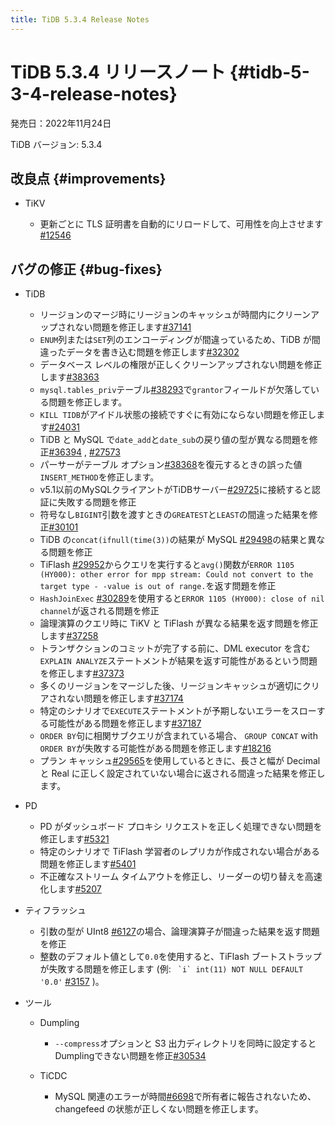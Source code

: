 ```yaml
---
title: TiDB 5.3.4 Release Notes
---
```


# TiDB 5.3.4 リリースノート {#tidb-5-3-4-release-notes}

発売日：2022年11月24日

TiDB バージョン: 5.3.4

## 改良点 {#improvements}

-   TiKV

    -   更新ごとに TLS 証明書を自動的にリロードして、可用性を向上させます[#12546](https://github.com/tikv/tikv/issues/12546)

## バグの修正 {#bug-fixes}

-   TiDB

    -   リージョンのマージ時にリージョンのキャッシュが時間内にクリーンアップされない問題を修正します[#37141](https://github.com/pingcap/tidb/issues/37141)
    -   `ENUM`列または`SET`列のエンコーディングが間違っているため、TiDB が間違ったデータを書き込む問題を修正します[#32302](https://github.com/pingcap/tidb/issues/32302)
    -   データベース レベルの権限が正しくクリーンアップされない問題を修正します[#38363](https://github.com/pingcap/tidb/issues/38363)
    -   `mysql.tables_priv`テーブル[#38293](https://github.com/pingcap/tidb/issues/38293)で`grantor`フィールドが欠落している問題を修正します。
    -   `KILL TIDB`がアイドル状態の接続ですぐに有効にならない問題を修正します[#24031](https://github.com/pingcap/tidb/issues/24031)
    -   TiDB と MySQL で`date_add`と`date_sub`の戻り値の型が異なる問題を修正[#36394](https://github.com/pingcap/tidb/issues/36394) , [#27573](https://github.com/pingcap/tidb/issues/27573)
    -   パーサーがテーブル オプション[#38368](https://github.com/pingcap/tidb/issues/38368)を復元するときの誤った値`INSERT_METHOD`を修正します。
    -   v5.1以前のMySQLクライアントがTiDBサーバー[#29725](https://github.com/pingcap/tidb/issues/29725)に接続すると認証に失敗する問題を修正
    -   符号なし`BIGINT`引数を渡すときの`GREATEST`と`LEAST`の間違った結果を修正[#30101](https://github.com/pingcap/tidb/issues/30101)
    -   TiDB の`concat(ifnull(time(3))`の結果が MySQL [#29498](https://github.com/pingcap/tidb/issues/29498)の結果と異なる問題を修正
    -   TiFlash [#29952](https://github.com/pingcap/tidb/issues/29952)からクエリを実行すると`avg()`関数が`ERROR 1105 (HY000): other error for mpp stream: Could not convert to the target type - -value is out of range.`を返す問題を修正
    -   `HashJoinExec` [#30289](https://github.com/pingcap/tidb/issues/30289)を使用すると`ERROR 1105 (HY000): close of nil channel`が返される問題を修正
    -   論理演算のクエリ時に TiKV と TiFlash が異なる結果を返す問題を修正します[#37258](https://github.com/pingcap/tidb/issues/37258)
    -   トランザクションのコミットが完了する前に、DML executor を含む`EXPLAIN ANALYZE`ステートメントが結果を返す可能性があるという問題を修正します[#37373](https://github.com/pingcap/tidb/issues/37373)
    -   多くのリージョンをマージした後、リージョンキャッシュが適切にクリアされない問題を修正します[#37174](https://github.com/pingcap/tidb/issues/37174)
    -   特定のシナリオで`EXECUTE`ステートメントが予期しないエラーをスローする可能性がある問題を修正します[#37187](https://github.com/pingcap/tidb/issues/37187)
    -   `ORDER BY`句に相関サブクエリが含まれている場合、 `GROUP CONCAT` with `ORDER BY`が失敗する可能性がある問題を修正します[#18216](https://github.com/pingcap/tidb/issues/18216)
    -   プラン キャッシュ[#29565](https://github.com/pingcap/tidb/issues/29565)を使用しているときに、長さと幅が Decimal と Real に正しく設定されていない場合に返される間違った結果を修正します。

-   PD

    -   PD がダッシュボード プロキシ リクエストを正しく処理できない問題を修正します[#5321](https://github.com/tikv/pd/issues/5321)
    -   特定のシナリオで TiFlash 学習者のレプリカが作成されない場合がある問題を修正します[#5401](https://github.com/tikv/pd/issues/5401)
    -   不正確なストリーム タイムアウトを修正し、リーダーの切り替えを高速化します[#5207](https://github.com/tikv/pd/issues/5207)

-   ティフラッシュ

    -   引数の型が UInt8 [#6127](https://github.com/pingcap/tiflash/issues/6127)の場合、論理演算子が間違った結果を返す問題を修正
    -   整数のデフォルト値として`0.0`を使用すると、TiFlash ブートストラップが失敗する問題を修正します (例: `` `i` int(11) NOT NULL DEFAULT '0.0'`` [#3157](https://github.com/pingcap/tiflash/issues/3157) )。

-   ツール

    -   Dumpling

        -   `--compress`オプションと S3 出力ディレクトリを同時に設定するとDumplingできない問題を修正[#30534](https://github.com/pingcap/tidb/issues/30534)

    -   TiCDC

        -   MySQL 関連のエラーが時間[#6698](https://github.com/pingcap/tiflow/issues/6698)で所有者に報告されないため、changefeed の状態が正しくない問題を修正します。
